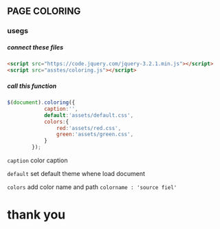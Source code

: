 ## PAGE COLORING

### usegs
##### connect these files
```html
<script src="https://code.jquery.com/jquery-3.2.1.min.js"></script>
<script src="asstes/coloring.js"></script>
```
##### call this function 

```javascript
$(document).coloring({
			caption:'',
			default:'assets/default.css',
			colors:{
				red:'assets/red.css',
				green:'assets/green.css',
			}
		});

```

`` caption `` color caption 

`` default `` set default theme whene load document

`` colors `` add color name and path `` colorname : 'source fiel' ``

# thank you
